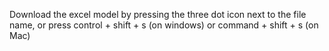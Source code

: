 Download the excel model by pressing the three dot icon next to the file name, or press control + shift + s (on windows) or command + shift + s (on Mac)

